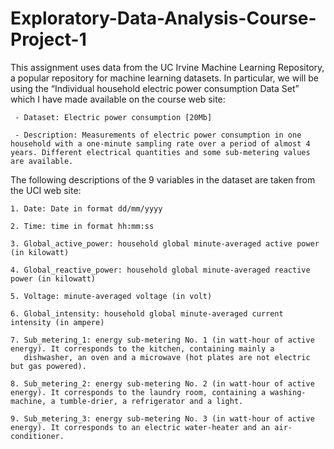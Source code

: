 # Exploratory-Data-Analysis-Course-Project-1
This assignment uses data from the UC Irvine Machine Learning Repository, a popular repository for machine learning datasets. In particular, we will be using the “Individual household electric power consumption Data Set” which I have made available on the course web site:

     - Dataset: Electric power consumption [20Mb]

     - Description: Measurements of electric power consumption in one household with a one-minute sampling rate over a period of almost 4          years. Different electrical quantities and some sub-metering values are available.

The following descriptions of the 9 variables in the dataset are taken from the UCI web site:

    1. Date: Date in format dd/mm/yyyy

    2. Time: time in format hh:mm:ss

    3. Global_active_power: household global minute-averaged active power (in kilowatt)

    4. Global_reactive_power: household global minute-averaged reactive power (in kilowatt)

    5. Voltage: minute-averaged voltage (in volt)

    6. Global_intensity: household global minute-averaged current intensity (in ampere)

    7. Sub_metering_1: energy sub-metering No. 1 (in watt-hour of active energy). It corresponds to the kitchen, containing mainly a      
       dishwasher, an oven and a microwave (hot plates are not electric but gas powered).

    8. Sub_metering_2: energy sub-metering No. 2 (in watt-hour of active energy). It corresponds to the laundry room, containing a washing-        machine, a tumble-drier, a refrigerator and a light.

    9. Sub_metering_3: energy sub-metering No. 3 (in watt-hour of active energy). It corresponds to an electric water-heater and an air-          conditioner.

